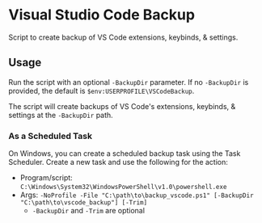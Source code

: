 # Visual Studio Code Backup

Script to create backup of VS Code extensions, keybinds, & settings.

## Usage

Run the script with an optional `-BackupDir` parameter. If no `-BackupDir` is provided, the default is `$env:USERPROFILE\VSCodeBackup`.

The script will create backups of VS Code's extensions, keybinds, & settings at the `-BackupDir` path.

### As a Scheduled Task

On Windows, you can create a scheduled backup task using the Task Scheduler. Create a new task and use the following for the action:

- Program/script: `C:\Windows\System32\WindowsPowerShell\v1.0\powershell.exe`
- Args: `-NoProfile -File "C:\path\to\backup_vscode.ps1" [-BackupDir "C:\path\to\vscode_backup"] [-Trim]`
  - `-BackupDir` and `-Trim` are optional
